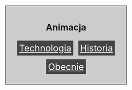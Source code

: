 
<html>
<head>
  <meta charset="utf-8">
  <title>Animacja</title>
  <style>
    body {
      background-image: url(file:///C:/Users/user/OneDrive/Pulpit/szko%C5%82a/Nowy%20folder/Animacja/tablet.png);
      background-size: cover;
      background-repeat: no-repeat;
      background-position: center up; /* Dodana linia */
    }
    .container {
      width: 360px;
      margin: 30px auto;
      background-color: #ccc;
      padding: 12px;
      text-align: center;
      border: 1px solid black;
    }
    .word-box {
      display: inline-block;
      background-color: #444;
      color: white;
      padding: 6px;
      margin: 6px;
      font-size: 28.8px;
    }
    nav {
      display: flex;
      justify-content: space-around;
      margin-top: 24px;
    }
    nav a {
      text-decoration: none;
      color: white;
      font-size: 28.8px;
    }
  </style>
</head>
<body>
  <div class="container">
    <h1>Animacja</h1>
    <p>
      <a href="file:///C:/Users/user/OneDrive/Pulpit/szko%C5%82a/Nowy%20folder/Animacja/obecnie.html" class="word-box">Technologia</a>
      <a href="file:///C:/Users/user/OneDrive/Pulpit/szko%C5%82a/Nowy%20folder/Animacja/hisoria2.html" class="word-box">Historia</a>
      <a href="file:///C:/Users/user/OneDrive/Pulpit/szko%C5%82a/Nowy%20folder/Animacja/hisoria.html" class="word-box">Obecnie</a>

